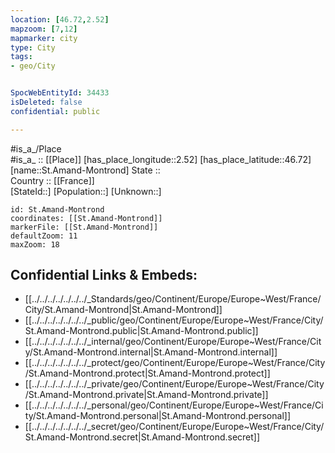 ```yaml
---
location: [46.72,2.52] 
mapzoom: [7,12] 
mapmarker: city 
type: City
tags:
- geo/City


SpocWebEntityId: 34433
isDeleted: false
confidential: public

---
```

#is_a_/Place  
#is_a_ :: [[Place]] 
[has_place_longitude::2.52] 
[has_place_latitude::46.72] 
[name::St.Amand-Montrond] 
State ::  
Country :: [[France]]  
[StateId::] 
[Population::] 
[Unknown::] 


```leaflet
id: St.Amand-Montrond
coordinates: [[St.Amand-Montrond]] 
markerFile: [[St.Amand-Montrond]] 
defaultZoom: 11 
maxZoom: 18
```


## Confidential Links & Embeds: 
- [[../../../../../../../_Standards/geo/Continent/Europe/Europe~West/France/City/St.Amand-Montrond|St.Amand-Montrond]] 
- [[../../../../../../../_public/geo/Continent/Europe/Europe~West/France/City/St.Amand-Montrond.public|St.Amand-Montrond.public]] 
- [[../../../../../../../_internal/geo/Continent/Europe/Europe~West/France/City/St.Amand-Montrond.internal|St.Amand-Montrond.internal]] 
- [[../../../../../../../_protect/geo/Continent/Europe/Europe~West/France/City/St.Amand-Montrond.protect|St.Amand-Montrond.protect]] 
- [[../../../../../../../_private/geo/Continent/Europe/Europe~West/France/City/St.Amand-Montrond.private|St.Amand-Montrond.private]] 
- [[../../../../../../../_personal/geo/Continent/Europe/Europe~West/France/City/St.Amand-Montrond.personal|St.Amand-Montrond.personal]] 
- [[../../../../../../../_secret/geo/Continent/Europe/Europe~West/France/City/St.Amand-Montrond.secret|St.Amand-Montrond.secret]] 
